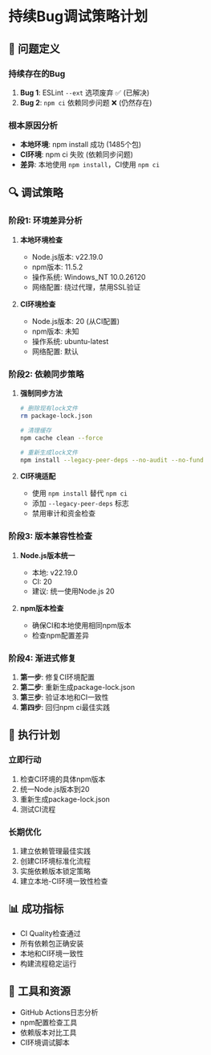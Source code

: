 # 持续Bug调试策略计划

## 🎯 **问题定义**

### **持续存在的Bug**
1. **Bug 1**: ESLint `--ext` 选项废弃 ✅ (已解决)
2. **Bug 2**: `npm ci` 依赖同步问题 ❌ (仍然存在)

### **根本原因分析**
- **本地环境**: npm install 成功 (1485个包)
- **CI环境**: npm ci 失败 (依赖同步问题)
- **差异**: 本地使用 `npm install`，CI使用 `npm ci`

## 🔍 **调试策略**

### **阶段1: 环境差异分析**
1. **本地环境检查**
   - Node.js版本: v22.19.0
   - npm版本: 11.5.2
   - 操作系统: Windows_NT 10.0.26120
   - 网络配置: 绕过代理，禁用SSL验证

2. **CI环境检查**
   - Node.js版本: 20 (从CI配置)
   - npm版本: 未知
   - 操作系统: ubuntu-latest
   - 网络配置: 默认

### **阶段2: 依赖同步策略**
1. **强制同步方法**
   ```bash
   # 删除现有lock文件
   rm package-lock.json
   
   # 清理缓存
   npm cache clean --force
   
   # 重新生成lock文件
   npm install --legacy-peer-deps --no-audit --no-fund
   ```

2. **CI环境适配**
   - 使用 `npm install` 替代 `npm ci`
   - 添加 `--legacy-peer-deps` 标志
   - 禁用审计和资金检查

### **阶段3: 版本兼容性检查**
1. **Node.js版本统一**
   - 本地: v22.19.0
   - CI: 20
   - 建议: 统一使用Node.js 20

2. **npm版本检查**
   - 确保CI和本地使用相同npm版本
   - 检查npm配置差异

### **阶段4: 渐进式修复**
1. **第一步**: 修复CI环境配置
2. **第二步**: 重新生成package-lock.json
3. **第三步**: 验证本地和CI一致性
4. **第四步**: 回归npm ci最佳实践

## 🚀 **执行计划**

### **立即行动**
1. 检查CI环境的具体npm版本
2. 统一Node.js版本到20
3. 重新生成package-lock.json
4. 测试CI流程

### **长期优化**
1. 建立依赖管理最佳实践
2. 创建CI环境标准化流程
3. 实施依赖版本锁定策略
4. 建立本地-CI环境一致性检查

## 📊 **成功指标**
- CI Quality检查通过
- 所有依赖包正确安装
- 本地和CI环境一致性
- 构建流程稳定运行

## 🔧 **工具和资源**
- GitHub Actions日志分析
- npm配置检查工具
- 依赖版本对比工具
- CI环境调试脚本
